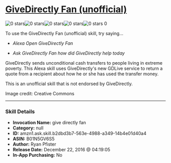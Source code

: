 # [GiveDirectly Fan (unofficial)](http://alexa.amazon.com/#skills/amzn1.ask.skill.b2dbd3b7-563e-4988-a349-14b4e01d40a4)
![0 stars](../../images/ic_star_border_black_18dp_1x.png)![0 stars](../../images/ic_star_border_black_18dp_1x.png)![0 stars](../../images/ic_star_border_black_18dp_1x.png)![0 stars](../../images/ic_star_border_black_18dp_1x.png)![0 stars](../../images/ic_star_border_black_18dp_1x.png) 0

To use the GiveDirectly Fan (unofficial) skill, try saying...

* *Alexa Open GiveDirectly Fan*

* *Ask GiveDirectly Fan how did GiveDirectly help today*

GiveDirectly sends unconditional cash transfers to people living in extreme poverty. This Alexa skill uses GiveDirectly's new GDLive service to return a quote from a recipient about how he or she has used the transfer money.

This is an unofficial skill that is not endorsed by GiveDirectly.

Image credit: Creative Commons

***

### Skill Details

* **Invocation Name:** give directly fan
* **Category:** null
* **ID:** amzn1.ask.skill.b2dbd3b7-563e-4988-a349-14b4e01d40a4
* **ASIN:** B01N5GV6S5
* **Author:** Ryan Pfister
* **Release Date:** December 22, 2016 @ 04:19:05
* **In-App Purchasing:** No
